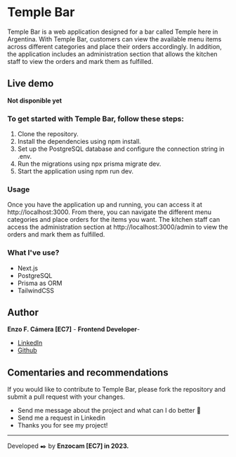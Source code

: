 
# Temple Bar

Temple Bar is a web application designed for a bar called Temple here in Argentina. With Temple Bar, customers can view the available menu items across different categories and place their orders accordingly. In addition, the application includes an administration section that allows the kitchen staff to view the orders and mark them as fulfilled.

## Live demo
**Not disponible yet**

###  To get started with Temple Bar, follow these steps:

1. Clone the repository.
2. Install the dependencies using npm install.
3. Set up the PostgreSQL database and configure the connection string in .env.
4. Run the migrations using npx prisma migrate dev.
5. Start the application using npm run dev.

### Usage
Once you have the application up and running, you can access it at http://localhost:3000. From there, you can navigate the different menu categories and place orders for the items you want. The kitchen staff can access the administration section at http://localhost:3000/admin to view the orders and mark them as fulfilled.


### What I've use?
* Next.js
* PostgreSQL
* Prisma as ORM
* TailwindCSS


## Author

**Enzo F. Cámera [EC7]** - **Frontend Developer**- 

* [LinkedIn](https://www.linkedin.com/in/enzo-camera/)
* [Github](https://github.com/EnzoCam7)


## Comentaries and recommendations 

If you would like to contribute to Temple Bar, please fork the repository and submit a pull request with your changes.

* Send me message about the project and what can I do better 📢
* Send me a request in Linkedin
* Thanks you for see my project!

---
Developed ✒️ by **Enzocam [EC7] in 2023.**
